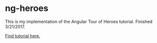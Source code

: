 # ng-heroes
This is my implementation of the Angular Tour of Heroes tutorial. Finished 3/21/2017.

<a href="https://angular.io/docs/ts/latest/tutorial/">Find tutorial here.</a>

